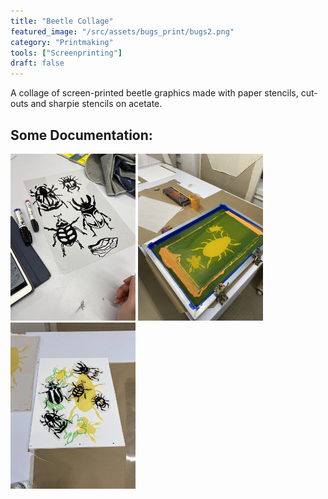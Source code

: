 ```yaml
---
title: "Beetle Collage"
featured_image: "/src/assets/bugs_print/bugs2.png"
category: "Printmaking"
tools: ["Screenprinting"]
draft: false
---
```


A collage of screen-printed beetle graphics made with paper stencils, cut-outs and sharpie stencils on acetate. 

## Some Documentation:

<img src="/src/assets/bugs_print/bugs3.JPG" alt="isolated" width="200"/>
<img src="/src/assets/bugs_print/bugs4.JPG" alt="isolated" width="200"/>
<img src="/src/assets/bugs_print/bugs5.JPG" alt="isolated" width="200"/>